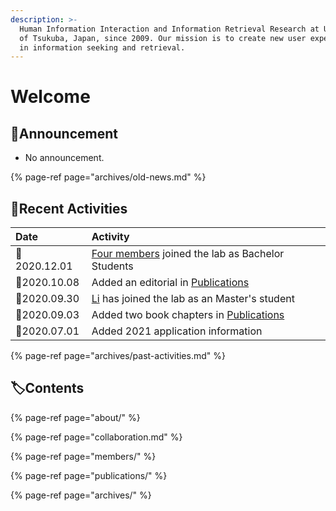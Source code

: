 ```yaml
---
description: >-
  Human Information Interaction and Information Retrieval Research at University
  of Tsukuba, Japan, since 2009. Our mission is to create new user experiences
  in information seeking and retrieval.
---
```


# Welcome

## 📢Announcement

* No announcement.

{% page-ref page="archives/old-news.md" %}

## 🐾Recent Activities

| Date | Activity |
| :--- | :--- |
| 📆 2020.12.01 | [Four members](members/) joined the lab as Bachelor Students |
| 📆2020.10.08 | Added an editorial in [Publications](publications/) |
| 📆2020.09.30 | [Li](https://docs.joholab.com/lab/v/en/members) has joined the lab as an Master's student |
| 📆2020.09.03 | Added two book chapters in [Publications](publications/) |
| 📆2020.07.01 | Added 2021 application information |

{% page-ref page="archives/past-activities.md" %}

## 🏷Contents

{% page-ref page="about/" %}

{% page-ref page="collaboration.md" %}

{% page-ref page="members/" %}

{% page-ref page="publications/" %}

{% page-ref page="archives/" %}



